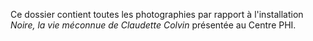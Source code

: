 Ce dossier contient toutes les photographies par rapport à l'installation *Noire, la vie méconnue de Claudette Colvin* présentée au Centre PHI.
